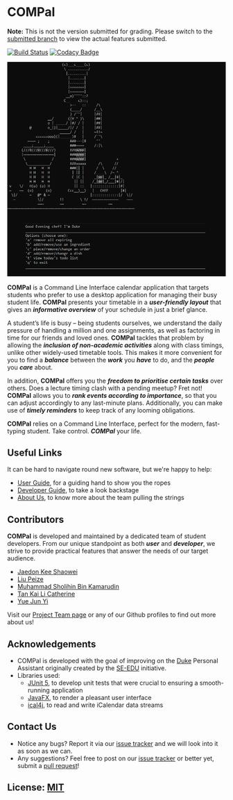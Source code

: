 # COMPal

**Note:** This is not the version submitted for grading. 
Please switch to the [submitted branch](https://github.com/yueyeah/COMPal/tree/submitted) to view the actual features submitted.

[![Build Status](https://travis-ci.org/AY1920S1-CS2113T-W17-1/main.svg?branch=master)](https://travis-ci.org/AY1920S1-CS2113T-W17-1/main)
[![Codacy Badge](https://api.codacy.com/project/badge/Grade/2c8cd9789ad44ad08787c63de509d493)](https://www.codacy.com/manual/SholihinK/main_2?utm_source=github.com&amp;utm_medium=referral&amp;utm_content=AY1920S1-CS2113T-W17-1/main&amp;utm_campaign=Badge_Grade)

<img src="/docs/images/Ui.png" width="670">

**COMPal** is a Command Line Interface calendar application that targets students who prefer to use a desktop application for managing their busy student life. **COMPal** presents your timetable in a ***user-friendly layout*** that gives an ***informative overview*** of your schedule in just a brief glance. 

A student’s life is busy – being students ourselves, we understand the daily pressure of handling a million and one assignments, as well as factoring in time for our friends and loved ones. **COMPal** tackles that problem by allowing the ***inclusion of non-academic activities*** along with class timings, unlike other widely-used timetable tools. This makes it more convenient for you to find a ***balance*** between the ***work*** you ***have*** to do, and the ***people*** you ***care*** about.

In addition, **COMPal** offers you the ***freedom to prioritise certain tasks*** over others. Does a lecture timing clash with a pending meetup? Fret not! **COMPal** allows you to ***rank events according to importance***, so that you can adjust accordingly to any last-minute plans. Additionally, you can make use of ***timely reminders*** to keep track of any looming obligations.

**COMPal** relies on a Command Line Interface, perfect for the modern, fast-typing student. Take control. ***COMPal*** your life.

## Useful Links
It can be hard to navigate round new software, but we're happy to help:
* [User Guide](docs/[CS2113T-W17-1][COMPal]UserGuide.pdf), for a guiding hand to show you the ropes
* [Developer Guide](docs/[CS2113T-W17-1][COMPal]DeveloperGuide.pdf), to take a look backstage
* [About Us](docs/AboutUs.md), to know more about the team pulling the strings

## Contributors
**COMPal** is developed and maintained by a dedicated team of student developers. From our unique standpoint as both ***user*** and ***developer***, we strive to provide practical features that answer the needs of our target audience.

* [Jaedon Kee Shaowei](https://github.com/jaedonkey/)
* [Liu Peize](https://github.com/LTPZ)
* [Muhammad Sholihin Bin Kamarudin](https://github.com/SholihinK)
* [Tan Kai Li Catherine](https://github.com/Catherinetan99/)
* [Yue Jun Yi](https://github.com/yueyeah)

Visit our [Project Team page](docs/AboutUs.md) or any of our Github profiles to find out more about us!

## Acknowledgements
* COMPal is developed with the goal of improving on the [Duke](https://github.com/se-edu/duke) 
Personal Assistant originally created by the [SE-EDU](https://github.com/se-edu) initiative. 
* Libraries used: 
    * [JUnit 5](https://github.com/junit-team/junit5), to develop unit tests that were crucial to ensuring a smooth-running application 
    * [JavaFX](https://gluonhq.com/products/javafx/), to render a pleasant user interface
    * [ical4j](https://github.com/ical4j/ical4j), to read and write iCalendar data streams
    
## Contact Us
* Notice any bugs? Report it via our [issue tracker](https://github.com/AY1920S1-CS2113T-W17-1/main/issues) and 
we will look into it as soon as we can.
* Any suggestions? Feel free to post on our [issue tracker](https://github.com/AY1920S1-CS2113T-W17-1/main/issues) or 
better yet, submit a [pull request](https://github.com/AY1920S1-CS2113T-W17-1/main/pulls)!

## License: [MIT](/LICENSE)
